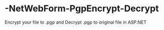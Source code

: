 # -NetWebForm-PgpEncrypt-Decrypt
Encrypt your file to .pgp and Decrypt .pgp to original file in ASP.NET
